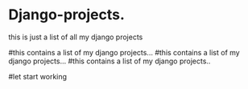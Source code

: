 # Django-projects.

this is just a list of all my django projects     


#this contains a list of my django projects...
#this contains a list of my django projects...
#this contains a list of my django projects..

#let start working